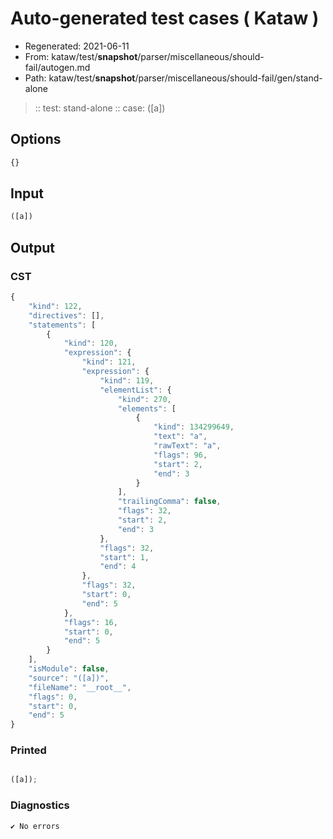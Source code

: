 # Auto-generated test cases ( Kataw )
- Regenerated: 2021-06-11
- From: kataw/test/__snapshot__/parser/miscellaneous/should-fail/autogen.md
- Path: kataw/test/__snapshot__/parser/miscellaneous/should-fail/gen/stand-alone
> :: test: stand-alone
> :: case: ([a])
## Options

`````js
{}
`````
## Input

`````js
([a])
`````
## Output

### CST

```javascript
{
    "kind": 122,
    "directives": [],
    "statements": [
        {
            "kind": 120,
            "expression": {
                "kind": 121,
                "expression": {
                    "kind": 119,
                    "elementList": {
                        "kind": 270,
                        "elements": [
                            {
                                "kind": 134299649,
                                "text": "a",
                                "rawText": "a",
                                "flags": 96,
                                "start": 2,
                                "end": 3
                            }
                        ],
                        "trailingComma": false,
                        "flags": 32,
                        "start": 2,
                        "end": 3
                    },
                    "flags": 32,
                    "start": 1,
                    "end": 4
                },
                "flags": 32,
                "start": 0,
                "end": 5
            },
            "flags": 16,
            "start": 0,
            "end": 5
        }
    ],
    "isModule": false,
    "source": "([a])",
    "fileName": "__root__",
    "flags": 0,
    "start": 0,
    "end": 5
}
```

### Printed

```javascript

([a]);
```

### Diagnostics

```javascript
✔ No errors
```


